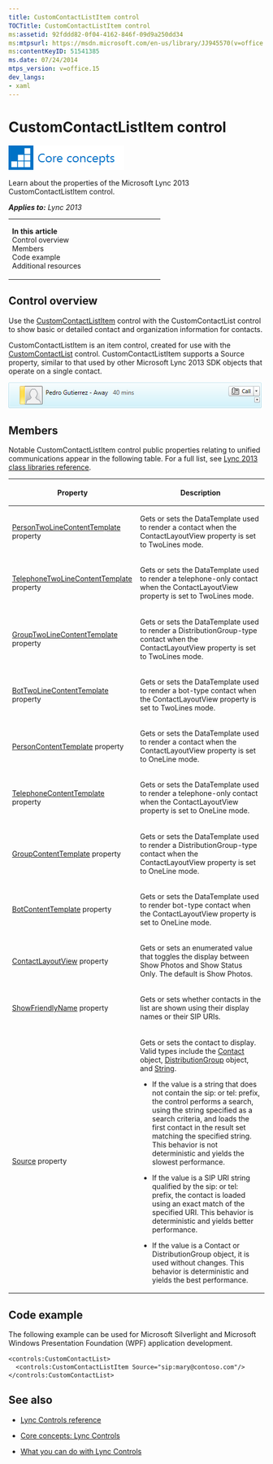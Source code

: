 ```yaml
---
title: CustomContactListItem control
TOCTitle: CustomContactListItem control
ms:assetid: 92fddd82-0f04-4162-846f-09d9a250dd34
ms:mtpsurl: https://msdn.microsoft.com/en-us/library/JJ945570(v=office.15)
ms:contentKeyID: 51541385
ms.date: 07/24/2014
mtps_version: v=office.15
dev_langs:
- xaml
---
```


# CustomContactListItem control

![Core concepts](images/JJ933133.mod_icon_CoreConcepts_long(Office.15).png "Core concepts")

Learn about the properties of the Microsoft Lync 2013 CustomContactListItem control.



***Applies to:** Lync 2013*

<table>
<colgroup>
<col style="width: 50%" />
<col style="width: 50%" />
</colgroup>
<tbody>
<tr class="odd">
<td><p><strong>In this article</strong><br />
Control overview<br />
Members<br />
Code example<br />
Additional resources</p></td>
<td><p></p></td>
</tr>
</tbody>
</table>

## Control overview

Use the [CustomContactListItem](https://msdn.microsoft.com/en-us/library/hh346017\(v=office.15\)) control with the CustomContactList control to show basic or detailed contact and organization information for contacts.

CustomContactListItem is an item control, created for use with the [CustomContactList](https://msdn.microsoft.com/en-us/library/hh346321\(v=office.15\)) control. CustomContactListItem supports a Source property, similar to that used by other Microsoft Lync 2013 SDK objects that operate on a single contact.

![CustomContactListItem Control](images/JJ945570.CustomContactListItemControl_(Office.15).png "CustomContactListItem Control")

## Members

Notable CustomContactListItem control public properties relating to unified communications appear in the following table. For a full list, see [Lync 2013 class libraries reference](https://msdn.microsoft.com/en-us/library/jj933088\(v=office.15\)).

<table>
<colgroup>
<col style="width: 50%" />
<col style="width: 50%" />
</colgroup>
<thead>
<tr class="header">
<th><p>Property</p></th>
<th><p>Description</p></th>
</tr>
</thead>
<tbody>
<tr class="odd">
<td><p><a href="https://msdn.microsoft.com/en-us/library/hh379350(v=office.15)">PersonTwoLineContentTemplate</a> property</p></td>
<td><p>Gets or sets the DataTemplate used to render a contact when the ContactLayoutView property is set to TwoLines mode.</p></td>
</tr>
<tr class="even">
<td><p><a href="https://msdn.microsoft.com/en-us/library/hh346307(v=office.15)">TelephoneTwoLineContentTemplate</a> property</p></td>
<td><p>Gets or sets the DataTemplate used to render a telephone-only contact when the ContactLayoutView property is set to TwoLines mode.</p></td>
</tr>
<tr class="odd">
<td><p><a href="https://msdn.microsoft.com/en-us/library/hh345386(v=office.15)">GroupTwoLineContentTemplate</a> property</p></td>
<td><p>Gets or sets the DataTemplate used to render a DistributionGroup-type contact when the ContactLayoutView property is set to TwoLines mode.</p></td>
</tr>
<tr class="even">
<td><p><a href="https://msdn.microsoft.com/en-us/library/hh346184(v=office.15)">BotTwoLineContentTemplate</a> property</p></td>
<td><p>Gets or sets the DataTemplate used to render a bot-type contact when the ContactLayoutView property is set to TwoLines mode.</p></td>
</tr>
<tr class="odd">
<td><p><a href="https://msdn.microsoft.com/en-us/library/hh345387(v=office.15)">PersonContentTemplate</a> property</p></td>
<td><p>Gets or sets the DataTemplate used to render a contact when the ContactLayoutView property is set to OneLine mode.</p></td>
</tr>
<tr class="even">
<td><p><a href="https://msdn.microsoft.com/en-us/library/hh364209(v=office.15)">TelephoneContentTemplate</a> property</p></td>
<td><p>Gets or sets the DataTemplate used to render a telephone-only contact when the ContactLayoutView property is set to OneLine mode.</p></td>
</tr>
<tr class="odd">
<td><p><a href="https://msdn.microsoft.com/en-us/library/hh379570(v=office.15)">GroupContentTemplate</a> property</p></td>
<td><p>Gets or sets the DataTemplate used to render a DistributionGroup-type contact when the ContactLayoutView property is set to OneLine mode.</p></td>
</tr>
<tr class="even">
<td><p><a href="https://msdn.microsoft.com/en-us/library/hh363460(v=office.15)">BotContentTemplate</a> property</p></td>
<td><p>Gets or sets the DataTemplate used to render bot-type contact when the ContactLayoutView property is set to OneLine mode.</p></td>
</tr>
<tr class="odd">
<td><p><a href="https://msdn.microsoft.com/en-us/library/hh363533(v=office.15)">ContactLayoutView</a> property</p></td>
<td><p>Gets or sets an enumerated value that toggles the display between Show Photos and Show Status Only. The default is Show Photos.</p></td>
</tr>
<tr class="even">
<td><p><a href="https://msdn.microsoft.com/en-us/library/hh363537(v=office.15)">ShowFriendlyName</a> property</p></td>
<td><p>Gets or sets whether contacts in the list are shown using their display names or their SIP URIs.</p></td>
</tr>
<tr class="odd">
<td><p><a href="https://msdn.microsoft.com/en-us/library/hh363565(v=office.15)">Source</a> property</p></td>
<td><p>Gets or sets the contact to display. Valid types include the <a href="https://msdn.microsoft.com/en-us/library/jj266463(v=office.15)">Contact</a> object, <a href="https://msdn.microsoft.com/en-us/library/jj293432(v=office.15)">DistributionGroup</a> object, and <a href="http://go.microsoft.com/fwlink/?linkid=131086%26clcid=0x409">String</a>.</p>
<ul>
<li><p>If the value is a string that does not contain the sip: or tel: prefix, the control performs a search, using the string specified as a search criteria, and loads the first contact in the result set matching the specified string. This behavior is not deterministic and yields the slowest performance.</p></li>
<li><p>If the value is a SIP URI string qualified by the sip: or tel: prefix, the contact is loaded using an exact match of the specified URI. This behavior is deterministic and yields better performance.</p></li>
<li><p>If the value is a Contact or DistributionGroup object, it is used without changes. This behavior is deterministic and yields the best performance.</p></li>
</ul></td>
</tr>
</tbody>
</table>

## Code example

The following example can be used for Microsoft Silverlight and Microsoft Windows Presentation Foundation (WPF) application development.

```xaml
<controls:CustomContactList>
  <controls:CustomContactListItem Source="sip:mary@contoso.com"/>
</controls:CustomContactList>
```

## See also

  - [Lync Controls reference](lync-controls-reference.md)

  - [Core concepts: Lync Controls](core-concepts-lync-controls.md)

  - [What you can do with Lync Controls](what-you-can-do-with-lync-controls.md)

